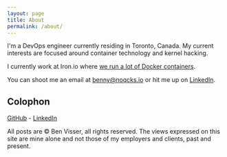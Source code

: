 ```yaml
---
layout: page
title: About
permalink: /about/
---
```


I'm a DevOps engineer currently residing in Toronto, Canada. My current interests
are focused around container technology and kernel hacking.

I currently work at Iron.io where [we run a lot of Docker containers](http://www.infoworld.com/article/3112875/application-development/lessons-from-launching-billions-of-docker-containers.html).

You can shoot me an email at [benny@noqcks.io](mailto:benny@noqcks.io) or hit me
up on [LinkedIn](https://ca.linkedin.com/in/bennyvisser).

## Colophon

[GitHub](http://github.com/noqcks) -
[LinkedIn](https://ca.linkedin.com/in/bennyvisser)

All posts are &copy; Ben Visser, all rights reserved. The views expressed on this site are mine alone and not those of my employers and clients, past and present.
